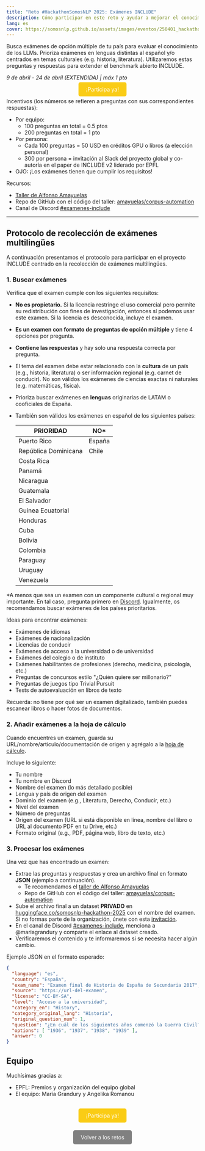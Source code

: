 ```yaml
---
title: "Reto #HackathonSomosNLP 2025: Exámenes INCLUDE"
description: Cómo participar en este reto y ayudar a mejorar el conocimiento cultural de los modelos de lenguaje
lang: es
cover: https://somosnlp.github.io/assets/images/eventos/250401_hackathon_sinfecha.jpg
---
```


Busca exámenes de opción múltiple de tu país para evaluar el conocimiento de los LLMs. Prioriza exámenes en lenguas distintas al español y/o centrados en temas culturales (e.g. historia, literatura). Utilizaremos estas preguntas y respuestas para extender el benchmark abierto INCLUDE.

*9 de abril - 24 de abril (EXTENDIDA) | máx 1 pto*

<center><a href="https://docs.google.com/spreadsheets/d/1QLPQ7gah9yzG3-1BPIw5Jp994Rz8L_yZT8obgWH8S2Y" target="_blank" style="background-color:#FACC15; color:white; padding:10px 20px; text-decoration:none; border-radius:5px;">¡Participa ya!</a></center>

Incentivos (los números se refieren a preguntas con sus correspondientes respuestas):
- Por equipo:
    - 100 preguntas en total = 0.5 ptos
    - 200 preguntas en total = 1 pto
- Por persona:
    - Cada 100 preguntas = 50 USD en créditos GPU o libros (a elección personal)
    - 300 por persona = invitación al Slack del proyecto global y co-autoría en el paper de INCLUDE v2 liderado por EPFL
- OJO: ¡Los exámenes tienen que cumplir los requisitos!

Recursos:
- [Taller de Alfonso Amayuelas](https://www.youtube.com/watch?v=Jk70bSw4tTo&list=PLTA-KAy8nxaDHyJyPlrDMCkwTsJZpMNK6&index=1)
- Repo de GitHub con el código del taller: [amayuelas/corpus-automation](https://github.com/amayuelas/corpus-automation)
- Canal de Discord [#examenes-include](https://discord.com/channels/938134488670675055/1326890438782750852)

---

## Protocolo de recolección de exámenes multilingües

A continuación presentamos el protocolo para participar en el proyecto INCLUDE centrado en la recolección de exámenes multilingües.

### 1. Buscar exámenes

Verifica que el examen cumple con los siguientes requisitos:
- **No es propietario.** Si la licencia restringe el uso comercial pero permite su redistribución con fines de investigación, entonces sí podemos usar este examen. Si la licencia es desconocida, incluye el examen.
- **Es un examen con formato de preguntas de opción múltiple** y tiene 4 opciones por pregunta.
- **Contiene las respuestas** y hay solo una respuesta correcta por pregunta.
- El tema del examen debe estar relacionado con la **cultura** de un país (e.g., historia, literatura) o ser información regional (e.g. carnet de conducir). No son válidos los exámenes de ciencias exactas ni naturales (e.g. matemáticas, física).
- Prioriza buscar exámenes en **lenguas** originarias de LATAM o cooficiales de España.
- También son válidos los exámenes en español de los siguientes países:

    | PRIORIDAD             |  NO*         |
    |-----------------------|--------------|
    | Puerto Rico           | España       |
    | República Dominicana  | Chile        |
    | Costa Rica            |              |
    | Panamá                |              |
    | Nicaragua             |              |
    | Guatemala             |              |
    | El Salvador           |              |
    | Guinea Ecuatorial     |              |
    | Honduras              |              |
    | Cuba               |              |
    | Bolivia               |              |
    | Colombia              |              |
    | Paraguay              |              |
    | Uruguay               |              |
    | Venezuela             |              |

*A menos que sea un examen con un componente cultural o regional muy importante. En tal caso, pregunta primero en [Discord](https://discord.com/channels/938134488670675055/1326890438782750852). Igualmente, os recomendamos buscar exámenes de los países prioritarios.

Ideas para encontrar exámenes:
- Exámenes de idiomas
- Exámenes de nacionalización
- Licencias de conducir
- Exámenes de acceso a la universidad o de universidad
- Exámenes del colegio o de instituto
- Exámenes habilitantes de profesiones (derecho, medicina, psicología, etc.)
- Preguntas de concursos estilo "¿Quién quiere ser millonario?"
- Preguntas de juegos tipo Trivial Pursuit
- Tests de autoevaluación en libros de texto

Recuerda: no tiene por qué ser un examen digitalizado, también puedes escanear libros o hacer fotos de documentos.

### 2. Añadir exámenes a la hoja de cálculo

Cuando encuentres un examen, guarda su URL/nombre/artículo/documentación de origen y agrégalo a la [hoja de cálculo](https://docs.google.com/spreadsheets/d/1QLPQ7gah9yzG3-1BPIw5Jp994Rz8L_yZT8obgWH8S2Y/edit?usp=sharing).

Incluye lo siguiente:
- Tu nombre
- Tu nombre en Discord
- Nombre del examen (lo más detallado posible)
- Lengua y país de origen del examen
- Dominio del examen (e.g., Literatura, Derecho, Conducir, etc.)
- Nivel del examen
- Número de preguntas
- Origen del examen (URL si está disponible en línea, nombre del libro o URL al documento PDF en tu Drive, etc.)
- Formato original (e.g., PDF, página web, libro de texto, etc.)

### 3. Procesar los exámenes

Una vez que has encontrado un examen:

- Extrae las preguntas y respuestas y crea un archivo final en formato **JSON** (ejemplo a continuación).
    - Te recomendamos el [taller de Alfonso Amayuelas](https://www.youtube.com/watch?v=Jk70bSw4tTo&list=PLTA-KAy8nxaDHyJyPlrDMCkwTsJZpMNK6&index=1)
    - Repo de GitHub con el código del taller: [amayuelas/corpus-automation](https://github.com/amayuelas/corpus-automation)
- Sube el archivo final a un dataset **PRIVADO** en [huggingface.co/somosnlp-hackathon-2025](https://huggingface.co/somosnlp-hackathon-2025) con el nombre del examen. Si no formas parte de la organización, únete con esta [invitación](https://huggingface.co/somosnlp-hackathon-2025).
- En el canal de Discord [#examenes-include](https://discord.com/channels/938134488670675055/1326890438782750852), menciona a @mariagrandury y comparte el enlace al dataset creado.
- Verificaremos el contenido y te informaremos si se necesita hacer algún cambio.

Ejemplo JSON en el formato esperado:

```json
{
  "language": "es",
  "country": "España",
  "exam_name": "Examen final de Historia de España de Secundaria 2017",
  "source": "https://url-del-examen",
  "license": "CC-BY-SA",
  "level": "Acceso a la universidad",
  "category_en": "History",
  "category_original_lang": "Historia",
  "original_question_num": 1,
  "question": "¿En cuál de los siguientes años comenzó la Guerra Civil?",
  "options": [ "1936", "1937", "1938", "1939" ],
  "answer": 0
}
```

## Equipo

Muchísimas gracias a:
- EPFL: Premios y organización del equipo global
- El equipo: María Grandury y Angelika Romanou

<center style="margin-top:40px;"><a href="https://docs.google.com/spreadsheets/d/1QLPQ7gah9yzG3-1BPIw5Jp994Rz8L_yZT8obgWH8S2Y" target="_blank" style="background-color:#FACC15; color:white; padding:10px 20px; text-decoration:none; border-radius:5px;">¡Participa ya!</a></center>

<center style="margin-top:40px;"><a href="https://somosnlp.org/hackathon/retos" target="_blank" style="background-color:gray; color:white; padding:10px 20px; text-decoration:none; border-radius:5px;">Volver a los retos</a></center>
